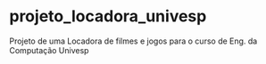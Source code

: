 # projeto_locadora_univesp
Projeto de uma Locadora de filmes e jogos para o curso de Eng. da Computação Univesp
